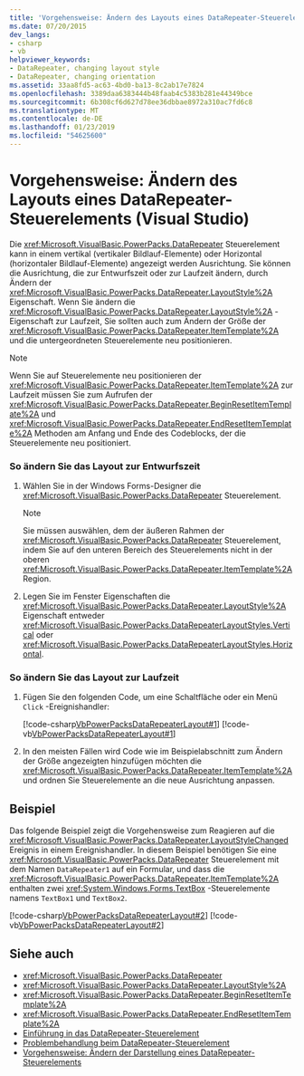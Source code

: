 ```yaml
---
title: 'Vorgehensweise: Ändern des Layouts eines DataRepeater-Steuerelements (Visual Studio)'
ms.date: 07/20/2015
dev_langs:
- csharp
- vb
helpviewer_keywords:
- DataRepeater, changing layout style
- DataRepeater, changing orientation
ms.assetid: 33aa8fd5-ac63-4bd0-ba13-8c2ab17e7824
ms.openlocfilehash: 3389daa6383444b48faab4c5383b281e44349bce
ms.sourcegitcommit: 6b308cf6d627d78ee36dbbae8972a310ac7fd6c8
ms.translationtype: MT
ms.contentlocale: de-DE
ms.lasthandoff: 01/23/2019
ms.locfileid: "54625600"
---
```

# <a name="how-to-change-the-layout-of-a-datarepeater-control-visual-studio"></a>Vorgehensweise: Ändern des Layouts eines DataRepeater-Steuerelements (Visual Studio)
Die <xref:Microsoft.VisualBasic.PowerPacks.DataRepeater> Steuerelement kann in einem vertikal (vertikaler Bildlauf-Elemente) oder Horizontal (horizontaler Bildlauf-Elemente) angezeigt werden Ausrichtung. Sie können die Ausrichtung, die zur Entwurfszeit oder zur Laufzeit ändern, durch Ändern der <xref:Microsoft.VisualBasic.PowerPacks.DataRepeater.LayoutStyle%2A> Eigenschaft. Wenn Sie ändern die <xref:Microsoft.VisualBasic.PowerPacks.DataRepeater.LayoutStyle%2A> -Eigenschaft zur Laufzeit, Sie sollten auch zum Ändern der Größe der <xref:Microsoft.VisualBasic.PowerPacks.DataRepeater.ItemTemplate%2A> und die untergeordneten Steuerelemente neu positionieren.  
  
> [!NOTE]
>  Wenn Sie auf Steuerelemente neu positionieren der <xref:Microsoft.VisualBasic.PowerPacks.DataRepeater.ItemTemplate%2A> zur Laufzeit müssen Sie zum Aufrufen der <xref:Microsoft.VisualBasic.PowerPacks.DataRepeater.BeginResetItemTemplate%2A> und <xref:Microsoft.VisualBasic.PowerPacks.DataRepeater.EndResetItemTemplate%2A> Methoden am Anfang und Ende des Codeblocks, der die Steuerelemente neu positioniert.  
  
### <a name="to-change-the-layout-at-design-time"></a>So ändern Sie das Layout zur Entwurfszeit  
  
1.  Wählen Sie in der Windows Forms-Designer die <xref:Microsoft.VisualBasic.PowerPacks.DataRepeater> Steuerelement.  
  
    > [!NOTE]
    >  Sie müssen auswählen, dem der äußeren Rahmen der <xref:Microsoft.VisualBasic.PowerPacks.DataRepeater> Steuerelement, indem Sie auf den unteren Bereich des Steuerelements nicht in der oberen <xref:Microsoft.VisualBasic.PowerPacks.DataRepeater.ItemTemplate%2A> Region.  
  
2.  Legen Sie im Fenster Eigenschaften die <xref:Microsoft.VisualBasic.PowerPacks.DataRepeater.LayoutStyle%2A> Eigenschaft entweder <xref:Microsoft.VisualBasic.PowerPacks.DataRepeaterLayoutStyles.Vertical> oder <xref:Microsoft.VisualBasic.PowerPacks.DataRepeaterLayoutStyles.Horizontal>.  
  
### <a name="to-change-the-layout-at-run-time"></a>So ändern Sie das Layout zur Laufzeit  
  
1.  Fügen Sie den folgenden Code, um eine Schaltfläche oder ein Menü `Click` -Ereignishandler:  
  
     [!code-csharp[VbPowerPacksDataRepeaterLayout#1](../../../visual-basic/developing-apps/windows-forms/codesnippet/CSharp/how-to-change-the-layout-of-a-datarepeater-control-visual-studio_1.cs)]
     [!code-vb[VbPowerPacksDataRepeaterLayout#1](../../../visual-basic/developing-apps/windows-forms/codesnippet/VisualBasic/how-to-change-the-layout-of-a-datarepeater-control-visual-studio_1.vb)]  
  
2.  In den meisten Fällen wird Code wie im Beispielabschnitt zum Ändern der Größe angezeigten hinzufügen möchten die <xref:Microsoft.VisualBasic.PowerPacks.DataRepeater.ItemTemplate%2A> und ordnen Sie Steuerelemente an die neue Ausrichtung anpassen.  
  
## <a name="example"></a>Beispiel  
 Das folgende Beispiel zeigt die Vorgehensweise zum Reagieren auf die <xref:Microsoft.VisualBasic.PowerPacks.DataRepeater.LayoutStyleChanged> Ereignis in einem Ereignishandler. In diesem Beispiel benötigen Sie eine <xref:Microsoft.VisualBasic.PowerPacks.DataRepeater> Steuerelement mit dem Namen `DataRepeater1` auf ein Formular, und dass die <xref:Microsoft.VisualBasic.PowerPacks.DataRepeater.ItemTemplate%2A> enthalten zwei <xref:System.Windows.Forms.TextBox> -Steuerelemente namens `TextBox1` und `TextBox2`.  
  
 [!code-csharp[VbPowerPacksDataRepeaterLayout#2](../../../visual-basic/developing-apps/windows-forms/codesnippet/CSharp/how-to-change-the-layout-of-a-datarepeater-control-visual-studio_2.cs)]
 [!code-vb[VbPowerPacksDataRepeaterLayout#2](../../../visual-basic/developing-apps/windows-forms/codesnippet/VisualBasic/how-to-change-the-layout-of-a-datarepeater-control-visual-studio_2.vb)]  
  
## <a name="see-also"></a>Siehe auch
- <xref:Microsoft.VisualBasic.PowerPacks.DataRepeater>
- <xref:Microsoft.VisualBasic.PowerPacks.DataRepeater.LayoutStyle%2A>
- <xref:Microsoft.VisualBasic.PowerPacks.DataRepeater.BeginResetItemTemplate%2A>
- <xref:Microsoft.VisualBasic.PowerPacks.DataRepeater.EndResetItemTemplate%2A>
- [Einführung in das DataRepeater-Steuerelement](../../../visual-basic/developing-apps/windows-forms/introduction-to-the-datarepeater-control-visual-studio.md)
- [Problembehandlung beim DataRepeater-Steuerelement](../../../visual-basic/developing-apps/windows-forms/troubleshooting-the-datarepeater-control-visual-studio.md)
- [Vorgehensweise: Ändern der Darstellung eines DataRepeater-Steuerelements](../../../visual-basic/developing-apps/windows-forms/how-to-change-the-appearance-of-a-datarepeater-control-visual-studio.md)
